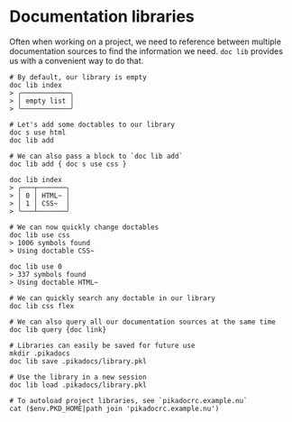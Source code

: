 # Documentation libraries

Often when working on a project, we need to reference between multiple documentation sources to find the information we need. `doc lib` provides us with a convenient way to do that.

```nu
# By default, our library is empty
doc lib index
> ╭────────────╮
> │ empty list │
> ╰────────────╯

# Let's add some doctables to our library
doc s use html
doc lib add

# We can also pass a block to `doc lib add`
doc lib add { doc s use css }

doc lib index
> ╭───┬───────╮
> │ 0 │ HTML~ │
> │ 1 │ CSS~  │
> ╰───┴───────╯

# We can now quickly change doctables
doc lib use css
> 1006 symbols found
> Using doctable CSS~

doc lib use 0
> 337 symbols found
> Using doctable HTML~

# We can quickly search any doctable in our library
doc lib css flex

# We can also query all our documentation sources at the same time
doc lib query {doc link}

# Libraries can easily be saved for future use
mkdir .pikadocs
doc lib save .pikadocs/library.pkl

# Use the library in a new session
doc lib load .pikadocs/library.pkl

# To autoload project libraries, see `pikadocrc.example.nu`
cat ($env.PKD_HOME|path join 'pikadocrc.example.nu')
```
